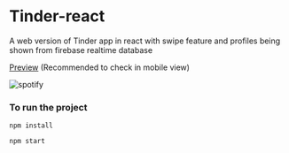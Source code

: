 # Tinder-react


A web version of Tinder app in react with swipe feature and profiles being shown from firebase realtime database


[Preview](https://tinder-react1.web.app) (Recommended to check in mobile view)


![spotify](https://firebasestorage.googleapis.com/v0/b/spotify-react1.appspot.com/o/ezgif.com-video-to-gif.gif?alt=media&token=79f55228-ae4d-490a-9675-720f447f4170)

### To run the project

`npm install`

`npm start`
